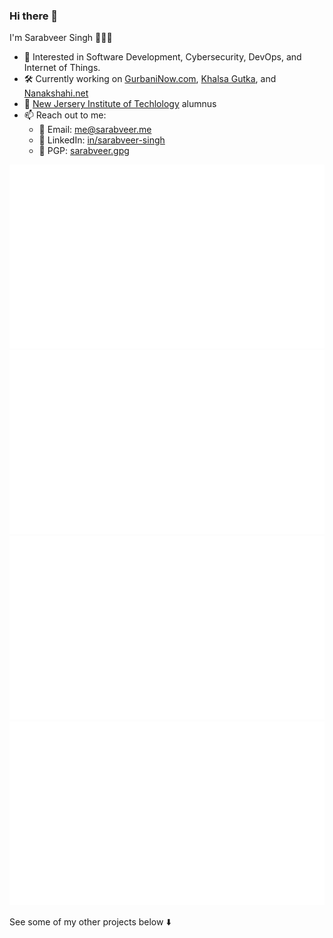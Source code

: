 ### Hi there 👋

I'm Sarabveer Singh 👳🏻‍♂️

- 🔭 Interested in Software Development, Cybersecurity, DevOps, and Internet of Things.
- 🛠️ Currently working on [GurbaniNow.com](https://github.com/gurbaninow), [Khalsa Gutka](https://apps.apple.com/us/app/khalsa-gutka/id6450615279), and [Nanakshahi.net](https://nanakshahi.net)
- 🏫 [New Jersery Institute of Techlology](https://www.njit.edu) alumnus
- 📫 Reach out to me:
   -  📧 Email: [me\@sarabveer.me](mailto:me@sarabveer.me)
   -  💼 LinkedIn: [in/sarabveer-singh](https://www.linkedin.com/in/sarabveer-singh/)
   -  🔑 PGP: [sarabveer.gpg](https://github.com/sarabveer.gpg)

![Sarabveer Singh's Overview (Dark)](https://raw.githubusercontent.com/sarabveer/github-stats/master/generated/overview.svg#gh-dark-mode-only) ![Sarabveer Singh's Overview (Light)](https://raw.githubusercontent.com/sarabveer/github-stats/master/generated/overview.svg#gh-light-mode-only) ![Sarabveer Singh's Languages (Dark)](https://raw.githubusercontent.com/sarabveer/github-stats/master/generated/languages.svg#gh-dark-mode-only) ![Sarabveer Singh's Languages (Light)](https://raw.githubusercontent.com/sarabveer/github-stats/master/generated/languages.svg#gh-light-mode-only)

See some of my other projects below ⬇️
